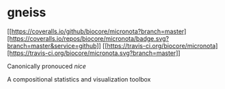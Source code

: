 # gneiss


[[https://coveralls.io/github/biocore/micronota?branch=master][https://coveralls.io/repos/biocore/micronota/badge.svg?branch=master&service=github]]
[[https://travis-ci.org/biocore/micronota][https://travis-ci.org/biocore/micronota.svg?branch=master]]

Canonically pronouced *nice*

A compositional statistics and visualization toolbox

